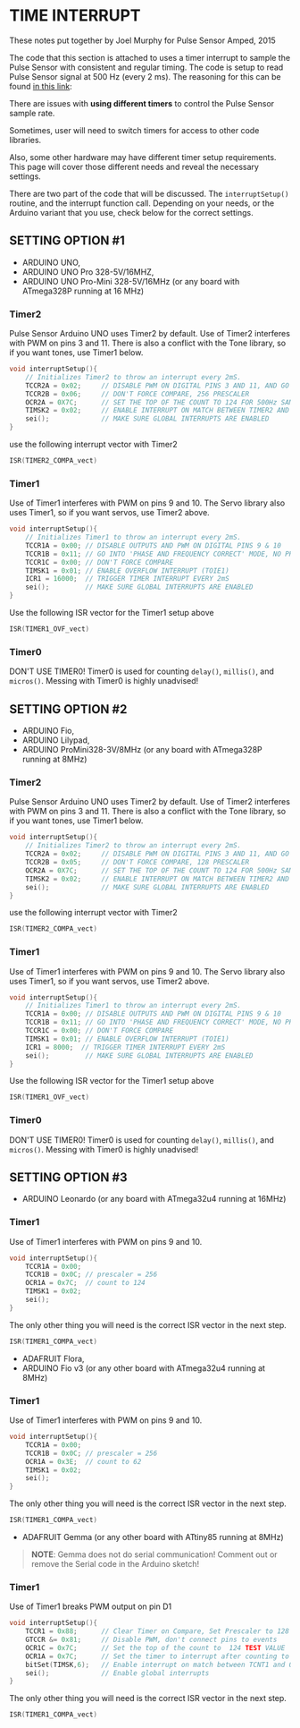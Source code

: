# TIME INTERRUPT

These notes put together by Joel Murphy for Pulse Sensor Amped, 2015

The code that this section is attached to uses a timer interrupt to sample the Pulse Sensor with consistent and regular timing. The code is setup to read Pulse Sensor signal at 500 Hz (every 2 ms). The reasoning for this can be found [in this link](http://pulsesensor.com/pages/pulse-sensor-amped-arduino-v1dot1]):

There are issues with __using different timers__ to control the Pulse Sensor sample rate. 

Sometimes, user will need to switch timers for access to other code libraries.

Also, some other hardware may have different timer setup requirements. This page will cover those different needs and reveal the necessary settings. 

There are two part of the code that will be discussed. The `interruptSetup()` routine, and the interrupt function call. Depending on your needs, or the Arduino variant that you use, check below for the correct settings.


## SETTING OPTION #1  
- ARDUINO UNO, 
- ARDUINO UNO Pro 328-5V/16MHZ, 
- ARDUINO UNO Pro-Mini 328-5V/16MHz  (or any board with ATmega328P running at 16 MHz)
  
### Timer2
Pulse Sensor Arduino UNO uses Timer2 by default.
Use of Timer2 interferes with PWM on pins 3 and 11.
There is also a conflict with the Tone library, so if you want tones, use Timer1 below.

```c    
void interruptSetup(){     
	// Initializes Timer2 to throw an interrupt every 2mS.
	TCCR2A = 0x02;     // DISABLE PWM ON DIGITAL PINS 3 AND 11, AND GO INTO CTC MODE
	TCCR2B = 0x06;     // DON'T FORCE COMPARE, 256 PRESCALER 
	OCR2A = 0X7C;      // SET THE TOP OF THE COUNT TO 124 FOR 500Hz SAMPLE RATE
	TIMSK2 = 0x02;     // ENABLE INTERRUPT ON MATCH BETWEEN TIMER2 AND OCR2A
    sei();             // MAKE SURE GLOBAL INTERRUPTS ARE ENABLED      
} 
```   

use the following interrupt vector with Timer2
```c    
ISR(TIMER2_COMPA_vect)
```   

### Timer1
Use of Timer1 interferes with PWM on pins 9 and 10.
The Servo library also uses Timer1, so if you want servos, use Timer2 above.
```c
void interruptSetup(){     
	// Initializes Timer1 to throw an interrupt every 2mS.
	TCCR1A = 0x00; // DISABLE OUTPUTS AND PWM ON DIGITAL PINS 9 & 10
	TCCR1B = 0x11; // GO INTO 'PHASE AND FREQUENCY CORRECT' MODE, NO PRESCALER
	TCCR1C = 0x00; // DON'T FORCE COMPARE
	TIMSK1 = 0x01; // ENABLE OVERFLOW INTERRUPT (TOIE1)
	ICR1 = 16000;  // TRIGGER TIMER INTERRUPT EVERY 2mS  
	sei();         // MAKE SURE GLOBAL INTERRUPTS ARE ENABLED     
} 
```

Use the following ISR vector for the Timer1 setup above
```c    
ISR(TIMER1_OVF_vect)
```
      
### Timer0
 
DON'T USE TIMER0! Timer0 is used for counting `delay()`, `millis()`, and `micros()`. 
Messing with Timer0 is highly unadvised!
  

## SETTING OPTION #2 
- ARDUINO Fio, 
- ARDUINO Lilypad, 
- ARDUINO ProMini328-3V/8MHz (or any board with ATmega328P running at 8MHz)
  
### Timer2
Pulse Sensor Arduino UNO uses Timer2 by default.
Use of Timer2 interferes with PWM on pins 3 and 11.
There is also a conflict with the Tone library, so if you want tones, use Timer1 below.

```c    
void interruptSetup(){     
	// Initializes Timer2 to throw an interrupt every 2mS.
	TCCR2A = 0x02;     // DISABLE PWM ON DIGITAL PINS 3 AND 11, AND GO INTO CTC MODE
	TCCR2B = 0x05;     // DON'T FORCE COMPARE, 128 PRESCALER 
	OCR2A = 0X7C;      // SET THE TOP OF THE COUNT TO 124 FOR 500Hz SAMPLE RATE
	TIMSK2 = 0x02;     // ENABLE INTERRUPT ON MATCH BETWEEN TIMER2 AND OCR2A
	sei();             // MAKE SURE GLOBAL INTERRUPTS ARE ENABLED      
} 
```

use the following interrupt vector with Timer2
```c    
ISR(TIMER2_COMPA_vect)
```
      
### Timer1
Use of Timer1 interferes with PWM on pins 9 and 10.
The Servo library also uses Timer1, so if you want servos, use Timer2 above.
```c    
void interruptSetup(){     
	// Initializes Timer1 to throw an interrupt every 2mS.
	TCCR1A = 0x00; // DISABLE OUTPUTS AND PWM ON DIGITAL PINS 9 & 10
	TCCR1B = 0x11; // GO INTO 'PHASE AND FREQUENCY CORRECT' MODE, NO PRESCALER
	TCCR1C = 0x00; // DON'T FORCE COMPARE
	TIMSK1 = 0x01; // ENABLE OVERFLOW INTERRUPT (TOIE1)
	ICR1 = 8000;  // TRIGGER TIMER INTERRUPT EVERY 2mS  
	sei();         // MAKE SURE GLOBAL INTERRUPTS ARE ENABLED     
} 
```      

Use the following ISR vector for the Timer1 setup above
```c    
ISR(TIMER1_OVF_vect)
```
      
### Timer0
DON'T USE TIMER0! Timer0 is used for counting `delay()`, `millis()`, and `micros()`.
Messing with Timer0 is highly unadvised!
  
  
## SETTING OPTION #3
- ARDUINO Leonardo (or any board with ATmega32u4 running at 16MHz) 
  
### Timer1
Use of Timer1 interferes with PWM on pins 9 and 10.
```c    
void interruptSetup(){
	TCCR1A = 0x00;
	TCCR1B = 0x0C; // prescaler = 256
	OCR1A = 0x7C;  // count to 124  
	TIMSK1 = 0x02; 
	sei();
}
```

The only other thing you will need is the correct ISR vector in the next step.
```c       
ISR(TIMER1_COMPA_vect)
```  

- ADAFRUIT Flora, 
- ARDUINO Fio v3 (or any other board with ATmega32u4 running at 8MHz)
  
### Timer1
Use of Timer1 interferes with PWM on pins 9 and 10.
```c
void interruptSetup(){
	TCCR1A = 0x00;
	TCCR1B = 0x0C; // prescaler = 256
	OCR1A = 0x3E;  // count to 62
	TIMSK1 = 0x02; 
	sei();
}
```
 
The only other thing you will need is the correct ISR vector in the next step.
```c       
ISR(TIMER1_COMPA_vect)
```

- ADAFRUIT Gemma (or any other board with ATtiny85 running at 8MHz)
  
> __NOTE__: Gemma does not do serial communication! Comment out or remove the Serial code in the Arduino sketch!
  
### Timer1
Use of Timer1 breaks PWM output on pin D1
```c    
void interruptSetup(){     
	TCCR1 = 0x88;      // Clear Timer on Compare, Set Prescaler to 128 TEST VALUE
	GTCCR &= 0x81;     // Disable PWM, don't connect pins to events
	OCR1C = 0x7C;      // Set the top of the count to  124 TEST VALUE
	OCR1A = 0x7C;      // Set the timer to interrupt after counting to TEST VALUE
	bitSet(TIMSK,6);   // Enable interrupt on match between TCNT1 and OCR1A
	sei();             // Enable global interrupts     
} 
```

The only other thing you will need is the correct ISR vector in the next step.
```c
ISR(TIMER1_COMPA_vect)
```

